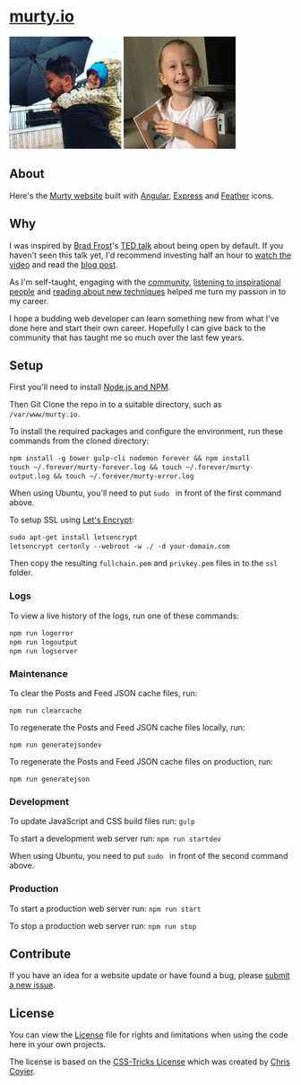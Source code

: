 [murty.io](https://murty.io)
=======

[![](/images/brendan/brendan_murty.jpg)](http://b.murty.io) [![](/images/isla/isla_murty.jpg)](http://i.murty.io)

## About

Here's the [Murty website](https://murty.io) built with [Angular](https://angularjs.org/), [Express](https://expressjs.com/) and [Feather](http://feathericons.com) icons.

## Why

I was inspired by [Brad Frost](https://github.com/bradfrost)'s [TED talk](https://twitter.com/brad_frost/status/476515058738925568) about being open by default. If you haven't seen this talk yet, I'd recommend investing half an hour to [watch the video](https://www.youtube.com/watch?v=7rW9vTrN6OU) and read the [blog post](http://bradfrostweb.com/blog/post/creative-exhaust/).

As I'm self-taught, engaging with the [community](https://twitter.com/brendanmurty/lists/web-design/members), [listening to inspirational people](http://boagworld.com/show) and [reading about new techniques](https://signalvnoise.com/programming) helped me turn my passion in to my career.

I hope a budding web developer can learn something new from what I've done here and start their own career. Hopefully I can give back to the community that has taught me so much over the last few years.

## Setup

First you'll need to install [Node.js and NPM](https://nodejs.org/en/download/).

Then Git Clone the repo in to a suitable directory, such as `/var/www/murty.io`.

To install the required packages and configure the environment, run these commands from the cloned directory:

```
npm install -g bower gulp-cli nodemon forever && npm install
touch ~/.forever/murty-forever.log && touch ~/.forever/murty-output.log && touch ~/.forever/murty-error.log
```

When using Ubuntu, you'll need to put `sudo ` in front of the first command above.

To setup SSL using [Let's Encrypt](https://letsencrypt.org/):

```
sudo apt-get install letsencrypt
letsencrypt certonly --webroot -w ./ -d your-domain.com
```

Then copy the resulting `fullchain.pem` and `privkey.pem` files in to the `ssl` folder.

### Logs

To view a live history of the logs, run one of these commands:

```
npm run logerror
npm run logoutput
npm run logserver
```

### Maintenance

To clear the Posts and Feed JSON cache files, run:

```
npm run clearcache
```

To regenerate the Posts and Feed JSON cache files locally, run:

```
npm run generatejsondev
```

To regenerate the Posts and Feed JSON cache files on production, run:

```
npm run generatejson
```

### Development

To update JavaScript and CSS build files run: `gulp`

To start a development web server run: `npm run startdev`

When using Ubuntu, you need to put `sudo ` in front of the second command above.

### Production

To start a production web server run: `npm run start`

To stop a production web server run: `npm run stop`

## Contribute

If you have an idea for a website update or have found a bug, please [submit a new issue](https://github.com/brendanmurty/murty.io/issues/new?assignee=brendanmurty).

## License

You can view the [License](https://github.com/brendanmurty/murty.io/blob/master/license.md) file for rights and limitations when using the code here in your own projects.

The license is based on the [CSS-Tricks License](https://css-tricks.com/license/) which was created by [Chris Coyier](https://github.com/chriscoyier/).
